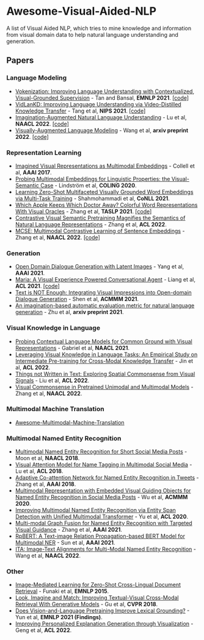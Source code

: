 # Awesome-Visual-Aided-NLP
A list of Visual Aided NLP, which tries to mine knowledge and information from visual domain data to help natural language understanding and generation.


## Papers


### Language Modeling

* [Vokenization: Improving Language Understanding with Contextualized, Visual-Grounded Supervision](https://aclanthology.org/2020.emnlp-main.162) - Tan and Bansal, **EMNLP 2021**. [[code]](https://github.com/airsplay/vokenization)
* [VidLanKD: Improving Language Understanding via Video-Distilled Knowledge Transfer](https://proceedings.neurips.cc/paper/2021/hash/ccdf3864e2fa9089f9eca4fc7a48ea0a-Abstract.html) - Tang et al, **NIPS 2021**. [[code]](https://github.com/zinengtang/VidLanKD)
* [Imagination-Augmented Natural Language Understanding](https://aclanthology.org/2022.naacl-main.326/) - Lu et al, **NAACL 2022**. [[code]](https://github.com/YujieLu10/IACE-NLU)
* [Visually-Augmented Language Modeling](https://arxiv.org/abs/2205.10178) - Wang et al, **arxiv preprint 2022**. [[code]](https://github.com/YujieLu10/IACE-NLU)



### Representation Learning

* [Imagined Visual Representations as Multimodal Embeddings](https://ojs.aaai.org/index.php/AAAI/article/view/11155) - Collell et al, **AAAI 2017**.
* [Probing Multimodal Embeddings for Linguistic Properties: the Visual-Semantic Case](https://aclanthology.org/2020.coling-main.64) - Lindström et al, **COLING 2020**.
* [Learning Zero-Shot Multifaceted Visually Grounded Word Embeddings via Multi-Task Training](https://aclanthology.org/2021.conll-1.12) - Shahmohammadi et al, **CoNLL 2021**.
* [Which Apple Keeps Which Doctor Away? Colorful Word Representations With Visual Oracles](https://ieeexplore.ieee.org/document/9627795) - Zhang et al, **TASLP 2021**. [[code]](https://github.com/cooelf/AppleLM)
* [Contrastive Visual Semantic Pretraining Magnifies the Semantics of Natural Language Representations](https://aclanthology.org/2022.acl-long.217) - Zhang et al, **ACL 2022**.
* [MCSE: Multimodal Contrastive Learning of Sentence Embeddings](https://aclanthology.org/2022.naacl-main.436) - Zhang et al, **NAACL 2022**. [[code]](https://github.com/uds-lsv/MCSE)


### Generation

* [Open Domain Dialogue Generation with Latent Images](https://ojs.aaai.org/index.php/AAAI/article/view/17675) - Yang et al, **AAAI 2021**.
* [Maria: A Visual Experience Powered Conversational Agent](https://aclanthology.org/2021.acl-long.435/) - Liang et al, **ACL 2021**. [[code]](https://github.com/jokieleung/Maria)
* [Text is NOT Enough: Integrating Visual Impressions into Open-domain Dialogue Generation](https://dl.acm.org/doi/10.1145/3474085.3475568) - Shen et al, **ACMMM 2021**.
* [An imagination-based automatic evaluation metric for natural language generation](https://arxiv.org/abs/2106.05970) - Zhu et al, **arxiv preprint 2021**.

### Visual Knowledge in Language

* [Probing Contextual Language Models for Common Ground with Visual Representations](https://aclanthology.org/2021.naacl-main.422) - Gabriel et al, **NAACL 2021**.
* [Leveraging Visual Knowledge in Language Tasks: An Empirical Study on Intermediate Pre-training for Cross-Modal Knowledge Transfer](https://aclanthology.org/2022.acl-long.196) - Jin et al, **ACL 2022**.
* [Things not Written in Text: Exploring Spatial Commonsense from Visual Signals](https://aclanthology.org/2022.acl-long.168) - Liu et al, **ACL 2022**.
* [Visual Commonsense in Pretrained Unimodal and Multimodal Models](https://aclanthology.org/2022.naacl-main.390) - Zhang et al, **NAACL 2022**.


### Multimodal Machine Translation

* [Awesome-Multimodal-Machine-Translation](https://github.com/ZihengZZH/awesome-multimodal-machine-translation)

### Multimodal Named Entity Recognition

* [Multimodal Named Entity Recognition for Short Social Media Posts](https://aclanthology.org/N18-1078) - Moon et al, **NAACL 2018**.
* [Visual Attention Model for Name Tagging in Multimodal Social Media](https://aclanthology.org/P18-1185/) - Lu et al, **ACL 2018**.
* [Adaptive Co-attention Network for Named Entity Recognition in Tweets](https://ojs.aaai.org/index.php/AAAI/article/view/11962) - Zhang et al, **AAAI 2018**.
* [Multimodal Representation with Embedded Visual Guiding Objects for Named Entity Recognition in Social Media Posts](https://dl.acm.org/doi/abs/10.1145/3394171.3413650) - Wu et al, **ACMMM 2020**.
* [Improving Multimodal Named Entity Recognition via Entity Span Detection with Unified Multimodal Transformer](https://aclanthology.org/2020.acl-main.306/) - Yu et al, **ACL 2020**.
* [Multi-modal Graph Fusion for Named Entity Recognition with Targeted Visual Guidance](https://ojs.aaai.org/index.php/AAAI/article/view/17687) - Zhang et al, **AAAI 2021**.
* [RpBERT: A Text-image Relation Propagation-based BERT Model for Multimodal NER](https://ojs.aaai.org/index.php/AAAI/article/view/17633) - Sun et al, **AAAI 2021**.
* [ITA: Image-Text Alignments for Multi-Modal Named Entity Recognition](https://ojs.aaai.org/index.php/AAAI/article/view/17633) - Wang et al, **NAACL 2022**.

### Other

* [Image-Mediated Learning for Zero-Shot Cross-Lingual Document Retrieval](https://aclanthology.org/D15-1070/) - Funaki et al, **EMNLP 2015**.
* [Look, Imagine and Match: Improving Textual-Visual Cross-Modal Retrieval With Generative Models](https://openaccess.thecvf.com/content_cvpr_2018/html/Gu_Look_Imagine_and_CVPR_2018_paper.html) - Gu et al, **CVPR 2018**.
* [Does Vision-and-Language Pretraining Improve Lexical Grounding?](https://aclanthology.org/2021.findings-emnlp.370/) - Yun et al, **EMNLP 2021 (Findings)**.
* [Improving Personalized Explanation Generation through Visualization](https://aclanthology.org/2022.acl-long.20) - Geng et al, **ACL 2022**.
